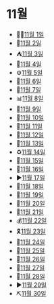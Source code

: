 # 11월

- 💁‍♂️[11월 1일](11.1.md)
- 🍂[11월 2일](11.2.md)
- ⛺[11월 3일](11.3.md)
- 🥬[11월 4일](11.4.md)
- ⚙️[11월 5일](11.5.md)
- 👧[11월 6일](11.6.md)
- 🍱[11월 7일](11.7.md)
- 📊[11월 8일](11.8.md)
- 🥏[11월 9일](11.9.md)
- 🥗[11월 10일](11.10.md)
- 🥽[11월 11일](11.11.md)
- 🎈[11월 12일](11.12.md)
- 🧻[11월 13일](11.13.md)
- ♻️[11월 14일](11.14.md)
- 🦪[11월 15일](11.15.md)
- 🎹[11월 16일](11.16.md)
- ▶️[11월 17일](11.17.md)
- 🦅[11월 18일](11.18.md)
- 🏹[11월 19일](11.19.md)
- 🧁[11월 20일](11.20.md)
- 🥢[11월 21일](11.21.md)
- 💰[11월 22일](11.22.md)
- 🎗️[11월 23일](11.23.md)
- 🌯[11월 24일](11.24.md)
- 🍠[11월 25일](11.25.md)
- 🌲[11월 26일](11.26.md)
- 🍃[11월 27일](11.27.md)
- 🤘[11월 28일](11.28.md)
- ▶️[11월 29일](11.29.md)
- ⛏️[11월 30일](11.30.md)
